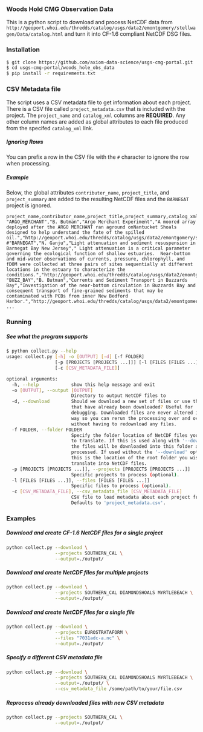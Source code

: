 ### Woods Hold CMG Observation Data

This is a python script to download and process NetCDF data from `http://geoport.whoi.edu/thredds/catalog/usgs/data2/emontgomery/stellwagen/Data/catalog.html` and turn it into CF-1.6 compliant NetCDF DSG files.

### Installation

```bash
$ git clone https://github.com/axiom-data-science/usgs-cmg-portal.git
$ cd usgs-cmg-portal/woods_hole_obs_data
$ pip install -r requirements.txt
```


### CSV Metadata file

The script uses a CSV metadata file to get information about each project. There is a CSV file called `project_metadata.csv` that is included with the project.  The `project_name` and `catalog_xml` columns are **REQUIRED**.  Any other column names are added as global attributes to each file produced from the specifed `catalog_xml` link.

##### Ignoring Rows

You can prefix a row in the CSV file with the `#` character to ignore the row when processing.

##### Example

Below, the global attributes `contributer_name`, `project_title`, and `project_summary` are added to the resulting NetCDF files and the `BARNEGAT` project is ignored.

```csv
project_name,contributor_name,project_title,project_summary,catalog_xml
"ARGO_MERCHANT","B. Butman","Argo Merchant Experiment","A moored array deployed after the ARGO MERCHANT ran aground onNantucket Shoals designed to help understand the fate of the spilled oil.","http://geoport.whoi.edu/thredds/catalog/usgs/data2/emontgomery/stellwagen/Data/ARGO_MERCHANT/catalog.xml"
#"BARNEGAT","N. Ganju","Light attenuation and sediment resuspension in Barnegat Bay New Jersey"," Light attenuation is a critical parameter governing the ecological function of shallow estuaries.  Near-bottom and mid-water observations of currents, pressure, chlorophyll, and fDOM were collected at three pairs of sites sequentially at different locations in the estuary to characterize the conditions.","http://geoport.whoi.edu/thredds/catalog/usgs/data2/emontgomery/stellwagen/Data/BARNEGAT/catalog.xml"
"BUZZ_BAY","B. Butman","Currents and Sediment Transport in Buzzards Bay","Investigation of the near-bottom circulation in Buzzards Bay and consequent transport of fine-grained sediments that may be contaminated with PCBs from inner New Bedford Harbor.","http://geoport.whoi.edu/thredds/catalog/usgs/data2/emontgomery/stellwagen/Data/BUZZ_BAY/catalog.xml"
...
```



### Running

##### See what the program supports
```bash
$ python collect.py --help
usage: collect.py [-h] -o [OUTPUT] [-d] [-f FOLDER]
                  [-p [PROJECTS [PROJECTS ...]]] [-l [FILES [FILES ...]]]
                  [-c [CSV_METADATA_FILE]]

optional arguments:
  -h, --help            show this help message and exit
  -o [OUTPUT], --output [OUTPUT]
                        Directory to output NetCDF files to
  -d, --download        Should we download a new set of files or use the files
                        that have already been downloaded? Useful for
                        debugging. Downloaded files are never altered in any
                        way so you can rerun the processing over and over
                        without having to redownload any files.
  -f FOLDER, --folder FOLDER
                        Specify the folder location of NetCDF files you wish
                        to translate. If this is used along with '--download',
                        the files will be downloaded into this folder and then
                        processed. If used without the '--download' option,
                        this is the location of the root folder you wish to
                        translate into NetCDF files.
  -p [PROJECTS [PROJECTS ...]], --projects [PROJECTS [PROJECTS ...]]
                        Specific projects to process (optional).
  -l [FILES [FILES ...]], --files [FILES [FILES ...]]
                        Specific files to process (optional).
  -c [CSV_METADATA_FILE], --csv_metadata_file [CSV_METADATA_FILE]
                        CSV file to load metadata about each project from.
                        Defaults to 'project_metadata.csv'.
```


### Examples

##### Download and create CF-1.6 NetCDF files for a single project
```bash
python collect.py --download \
                  --projects SOUTHERN_CAL \
                  --output=./output/
```

##### Download and create NetCDF files for multiple projects
```bash
python collect.py --download \
                  --projects SOUTHERN_CAL DIAMONDSHOALS MYRTLEBEACH \
                  --output=./output/
```

##### Download and create NetCDF files for a single file
```bash
python collect.py --download \
                  --projects EUROSTRATAFORM \
                  --files "7031adc-a.nc" \
                  --output=./output/
```


##### Specify a different CSV metadata file
```bash
python collect.py --download \
                  --projects SOUTHERN_CAL DIAMONDSHOALS MYRTLEBEACH \
                  --output=./output/ \
                  --csv_metadata_file /some/path/to/your/file.csv
```

##### Reprocess already downloaded files with new CSV metadata
```bash
python collect.py --projects SOUTHERN_CAL \
                  --output=./output/
```
